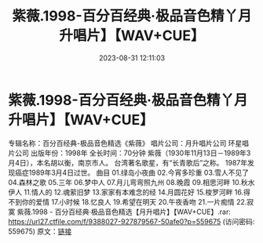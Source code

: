 ﻿---
title: 紫薇.1998-百分百经典·极品音色精丫月升唱片】【WAV+CUE】
date: 2023-08-31 12:11:03
categories: WAV车载音乐、镜像
tags: 华语中文
---
# 紫薇.1998-百分百经典·极品音色精丫月升唱片】【WAV+CUE】

专辑名称：百分百经典-极品音色精选《紫薇》
唱片公司：月升唱片公司
环星唱片公司
出版年份：1998年
全长时间：70分钟
紫薇（1930年11月13日－1989年3月4日），本名胡以衡，南京市人。
台湾著名歌星，有“长青歌后”之称。
1987年发现癌症1989年3月4日过世。
曲目
01.绿岛小夜曲
02.今宵多珍重
03.雪人不见了
04.森林之歌
05.三年
06.梦中人
07.月儿弯弯照九州
08.晚霞
09.相思河畔
10.秋水伊人
11.情人的
12.魂萦旧梦
13.家家有本难念的经
14.月圆花好
15.梭罗河畔
16.得不到你的爱情
17.小时候
18.忆良人
19.希望在明天
20.午夜香吻
21.一片痴情
22.寂寞
紫薇.1998 - 百分百经典·极品音色精选【月升唱片】【WAV+CUE】.rar: https://url27.ctfile.com/f/9388027-927879567-50afe0?p=559675
(访问密码: 559675)
原文：[链接](https://blog.sina.com.cn/s/blog_1647c7e76010313a1.html)